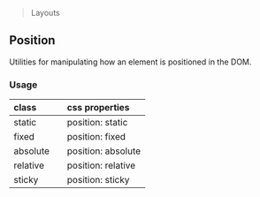 > Layouts

## Position

Utilities for manipulating how an element is positioned in the DOM.

### Usage

| class |  | css properties |
|:--|:--|:--|
| static |  | position: static |
| fixed |  | position: fixed |
| absolute |  | position: absolute |
| relative |  | position: relative |
| sticky |  | position: sticky |
